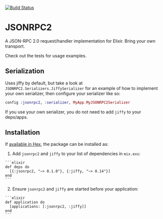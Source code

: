 [![Build Status](https://travis-ci.com/fanduel/jsonrpc2-elixir.svg?token=nqWxaCNxzZYbBCynkoqE&branch=master)](https://travis-ci.com/fanduel/jsonrpc2-elixir)

# JSONRPC2

A JSON-RPC 2.0 request/handler implementation for Elixir. Bring your own transport.

Check out the tests for usage examples.

## Serialization

Uses jiffy by default, but take a look at `JSONRPC2.Serializers.JiffySerializer` for an example of how to implement your own serializer, then configure your serializer like so:

```elixir
config :jsonrpc2, :serializer, MyApp.MyJSONRPC2Serializer
```

If you use your own serializer, you do not need to add `jiffy` to your deps/apps.

## Installation

If [available in Hex](https://hex.pm/docs/publish), the package can be installed as:

  1. Add `jsonrpc2` and `jiffy` to your list of dependencies in `mix.exs`:

    ```elixir
    def deps do
      [{:jsonrpc2, "~> 0.1.0"}, {:jiffy, "~> 0.14"}]
    end
    ```

  2. Ensure `jsonrpc2` and `jiffy` are started before your application:

    ```elixir
    def application do
      [applications: [:jsonrpc2, :jiffy]]
    end
    ```
